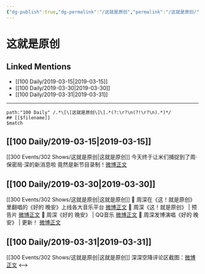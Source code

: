 ```yaml
---
{"dg-publish":true,"dg-permalink":"/这就是原创","permalink":"/这就是原创/"}
---
```


# 这就是原创

## Linked Mentions
- [[100 Daily/2019-03-15\|2019-03-15]]
- [[100 Daily/2019-03-30\|2019-03-30]]
- [[100 Daily/2019-03-31\|2019-03-31]]


---

```expander
path:"100 Daily" /.*\[\[这就是原创\]\].*(?:\r?\n(?!\r?\n).*)*/
## [[$filename]]
$match
```
## [[100 Daily/2019-03-15\|2019-03-15]]
[[300 Events/302 Shows/这就是原创\|这就是原创]]
今天终于让米们捕捉到了周·保密局·深的新消息啦 竟然是新节目录制！[微博正文](https://m.weibo.cn/6466290670/4350162572483163)
## [[100 Daily/2019-03-30\|2019-03-30]]
[[300 Events/302 Shows/这就是原创\|这就是原创]]
🔔 周深在《这！就是原创》里翻唱的《好的 晚安》上线各大音乐平台
[微博正文](https://m.weibo.cn/6466290670/4355639763209762)
🔔 周深《这！就是原创》 | 预告片
[微博正文](https://m.weibo.cn/6466290670/4355652190889639)
🔔 周深《好的 晚安》 | QQ音乐
[微博正文](https://m.weibo.cn/6466290670/4355659786922686)
🔔 周深发博演唱《好的 晚安》 | 更新！
[微博正文](https://m.weibo.cn/6466290670/4355675340136615)
## [[100 Daily/2019-03-31\|2019-03-31]]
[[300 Events/302 Shows/这就是原创\|这就是原创]]
深深空降评论区截图：[微博正文](https://m.weibo.cn/6466290670/4356016445615069)
<-->